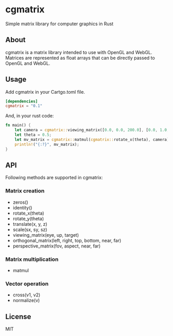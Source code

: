 # cgmatrix

Simple matrix library for computer graphics in Rust


## About

cgmatrix is a matrix library intended to use with OpenGL and WebGL.
Matrices are represented as float arrays that can be directly passed to OpenGL and WebGL.

## Usage

Add cgmatrix in your Cartgo.toml file.

```toml
[dependencies]
cgmatrix = "0.1"
```

And, in your rust code:

```rust
fn main() {
    let camera = cgmatrix::viewing_matrix([0.0, 0.0, 200.0], [0.0, 1.0, 0.0], [0.0, 0.0, 0.0]);
    let theta = 0.5;
    let mv_matrix = cgmatrix::matmul(cgmatrix::rotate_x(theta), camera);
    println!("{:?}", mv_matrix);
}
```

## API

Following methods are supported in cgmatrix:

### Matrix creation

* zeros()
* identity()
* rotate_x(theta)
* rotate_y(theta)
* translate(x, y, z)
* scale(sx, sy, sz)
* viewing_matrix(eye, up, target)
* orthogonal_matrix(left, right, top, bottom, near, far)
* perspective_matrix(fov, aspect, near, far)

### Matrix multiplication

* matmul

### Vector operation

* cross(v1, v2)
* normalize(v)

## License

MIT
